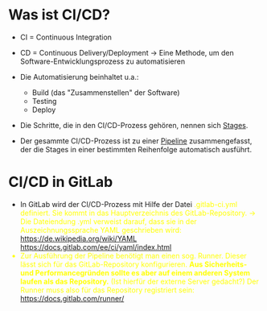 # Was ist CI/CD?

- CI = Continuous Integration
- CD = Continuous Delivery/Deployment
-> Eine Methode, um den Software-Entwicklungsprozess zu automatisieren

- Die Automatisierung beinhaltet u.a.:
	- Build (das "Zusammenstellen" der Software)
	- Testing
	- Deploy

- Die Schritte, die in den CI/CD-Prozess gehören, nennen sich <u>Stages</u>.
- Der gesammte CI/CD-Prozess ist zu einer <u>Pipeline</u> zusammengefasst, der die Stages in einer bestimmten Reihenfolge automatisch ausführt.

# CI/CD in GitLab
- In GitLab wird der CI/CD-Prozess mit Hilfe der Datei <font color= "yellow"> .gitlab-ci.yml </color> definiert. Sie kommt in das Hauptverzeichnis des GitLab-Repository.
	-> Die Dateiendung .yml verweist darauf, dass sie in der Auszeichnungssprache YAML geschrieben wird:
	https://de.wikipedia.org/wiki/YAML
	https://docs.gitlab.com/ee/ci/yaml/index.html
- Zur Ausführung der Pipeline benötigt man einen sog. Runner. Dieser lässt sich für das GitLab-Repository konfigurieren. <b> Aus Sicherheits- und Performancegründen sollte es aber auf einem anderen System laufen als das Repository.</b> (Ist hierfür der externe Server gedacht?) Der Runner muss also für das Repository registriert sein: https://docs.gitlab.com/runner/